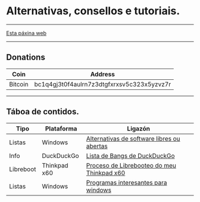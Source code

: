 # Alternativas, consellos e tutoriais.
----

[Esta páxina web](https://ran-n.github.io/tutos/)

----

## Donations

| Coin 			| Address 										|
| ------------ 	| ------------ 									|
| Bitcoin 		| bc1q4gj3t0f4aulrn7z3dtgfxrxsv5c323x5yzvz7r 	|

----

## Táboa de contidos.

| Tipo 				| Plataforma 	| Ligazón 																|
| ------------ 		| ------------- | ------------- 														|
| Listas 			| Windows 		| [Alternativas de software libres ou abertas](librealternativaswin.md) |
| Info 				| DuckDuckGo 	| [Lista de Bangs de DuckDuckGo](bangs.md) 								|
| Libreboot 	| Thinkpad x60 	| [Proceso de Librebooteo do meu Thinkpad x60](libreboot-x60.md) 		|
| Listas   		| Windows    	| [Programas interesantes para windows](programas-w2.md) 		|
